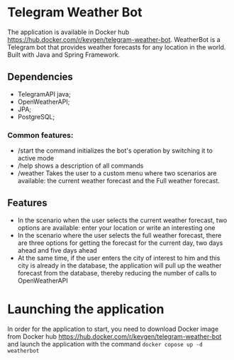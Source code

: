 # Telegram Weather Bot 
The application is available in Docker hub https://hub.docker.com/r/kevgen/telegram-weather-bot.
WeatherBot is a Telegram bot that provides weather forecasts for any location in the world. Built with Java and Spring Framework.

## Dependencies
- TelegramAPI java;
- OpenWeatherAPI; 
- JPA; 
- PostgreSQL;
### Common features:
- /start the command initializes the bot's operation by switching it to active mode
- /help shows a description of all commands
- /weather Takes the user to a custom menu where two scenarios are available: the current weather forecast and the Full weather forecast.
## Features
- In the scenario when the user selects the current weather forecast, two options are available: enter your location or write an interesting one
- In the scenario where the user selects the full weather forecast, there are three options for getting the forecast for the current day, two days ahead and five days ahead
- At the same time, if the user enters the city of interest to him and this city is already in the database, the application will pull up the weather forecast from the database, thereby reducing the number of calls to OpenWeatherAPI
# Launching the application
In order for the application to start, you need to download Docker image from Docker hub https://hub.docker.com/r/kevgen/telegram-weather-bot and launch the application with the command
```docker copose up -d weatherbot ```